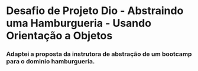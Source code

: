 # Desafio de Projeto Dio - Abstraindo uma Hamburgueria - Usando Orientação a Objetos

### Adaptei a proposta da instrutora de abstração de um bootcamp para o dominio hamburgueria.

